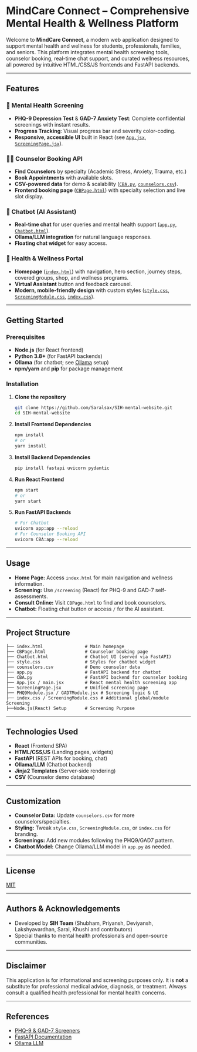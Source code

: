 # MindCare Connect – Comprehensive Mental Health & Wellness Platform

Welcome to **MindCare Connect**, a modern web application designed to support mental health and wellness for students, professionals, families, and seniors. This platform integrates mental health screening tools, counselor booking, real-time chat support, and curated wellness resources, all powered by intuitive HTML/CSS/JS frontends and FastAPI backends.

---

## Features

### 🧠 Mental Health Screening
- **PHQ-9 Depression Test** & **GAD-7 Anxiety Test**: Complete confidential screenings with instant results.
- **Progress Tracking**: Visual progress bar and severity color-coding.
- **Responsive, accessible UI** built in React (see [`App.jsx`](./App.jsx), [`ScreeningPage.jsx`](./ScreeningPage.jsx)).

### 👩‍⚕️ Counselor Booking API
- **Find Counselors** by specialty (Academic Stress, Anxiety, Trauma, etc.)
- **Book Appointments** with available slots.
- **CSV-powered data** for demo & scalability ([`CBA.py`](./CBA.py), [`counselors.csv`](./counselors.csv)).
- **Frontend booking page** ([`CBPage.html`](./CBPage.html)) with specialty selection and live slot display.

### 💬 Chatbot (AI Assistant)
- **Real-time chat** for user queries and mental health support ([`app.py`](./app.py), [`Chatbot.html`](./templates/Chatbot.html)).
- **Ollama/LLM integration** for natural language responses.
- **Floating chat widget** for easy access.

### 🏥 Health & Wellness Portal
- **Homepage** ([`index.html`](./index.html)) with navigation, hero section, journey steps, covered groups, shop, and wellness programs.
- **Virtual Assistant** button and feedback carousel.
- **Modern, mobile-friendly design** with custom styles ([`style.css`](./style.css), [`ScreeningModule.css`](./ScreeningModule.css), [`index.css`](./index.css)).

---

## Getting Started

### Prerequisites
- **Node.js** (for React frontend)
- **Python 3.8+** (for FastAPI backends)
- **Ollama** (for chatbot; see [Ollama](https://ollama.com/) setup)
- **npm/yarn** and **pip** for package management

### Installation

1. **Clone the repository**
   ```bash
   git clone https://github.com/Saralsax/SIH-mental-website.git
   cd SIH-mental-website
   ```

2. **Install Frontend Dependencies**
   ```bash
   npm install
   # or
   yarn install
   ```

3. **Install Backend Dependencies**
   ```bash
   pip install fastapi uvicorn pydantic
   ```

4. **Run React Frontend**
   ```bash
   npm start
   # or
   yarn start
   ```

5. **Run FastAPI Backends**
   ```bash
   # For Chatbot
   uvicorn app:app --reload
   # For Counselor Booking API
   uvicorn CBA:app --reload
   ```

---

## Usage

- **Home Page:** Access `index.html` for main navigation and wellness information.
- **Screening:** Use `/screening` (React) for PHQ-9 and GAD-7 self-assessments.
- **Consult Online:** Visit `CBPage.html` to find and book counselors.
- **Chatbot:** Floating chat button or access `/` for the AI assistant.

---

## Project Structure

```
├── index.html                # Main homepage
├── CBPage.html               # Counselor booking page
├── Chatbot.html              # Chatbot UI (served via FastAPI)
├── style.css                 # Styles for chatbot widget
├── counselors.csv            # Demo counselor data
├── app.py                    # FastAPI backend for chatbot
├── CBA.py                    # FastAPI backend for counselor booking
├── App.jsx / main.jsx        # React mental health screening app
├── ScreeningPage.jsx         # Unified screening page
├── PHQ9Module.jsx / GAD7Module.jsx # Screening logic & UI
├── index.css / ScreeningModule.css # Additional global/module 
Screening
├──Node.js(React) Setup       # Screening Purpose
```

---

## Technologies Used

- **React** (Frontend SPA)
- **HTML/CSS/JS** (Landing pages, widgets)
- **FastAPI** (REST APIs for booking, chat)
- **Ollama/LLM** (Chatbot backend)
- **Jinja2 Templates** (Server-side rendering)
- **CSV** (Counselor demo database)

---

## Customization

- **Counselor Data:** Update `counselors.csv` for more counselors/specialties.
- **Styling:** Tweak `style.css`, `ScreeningModule.css`, or `index.css` for branding.
- **Screenings:** Add new modules following the PHQ9/GAD7 pattern.
- **Chatbot Model:** Change Ollama/LLM model in `app.py` as needed.

---

## License

[MIT](LICENSE)

---

## Authors & Acknowledgements

- Developed by **SIH Team** (Shubham, Priyansh, Deviyansh, Lakshyavardhan, Saral, Khushi and contributors)
- Special thanks to mental health professionals and open-source communities.

---

## Disclaimer

This application is for informational and screening purposes only. It is **not** a substitute for professional medical advice, diagnosis, or treatment. Always consult a qualified health professional for mental health concerns.

---

## References

- [PHQ-9 & GAD-7 Screeners](https://www.phqscreeners.com)
- [FastAPI Documentation](https://fastapi.tiangolo.com/)
- [Ollama LLM](https://ollama.com/)

